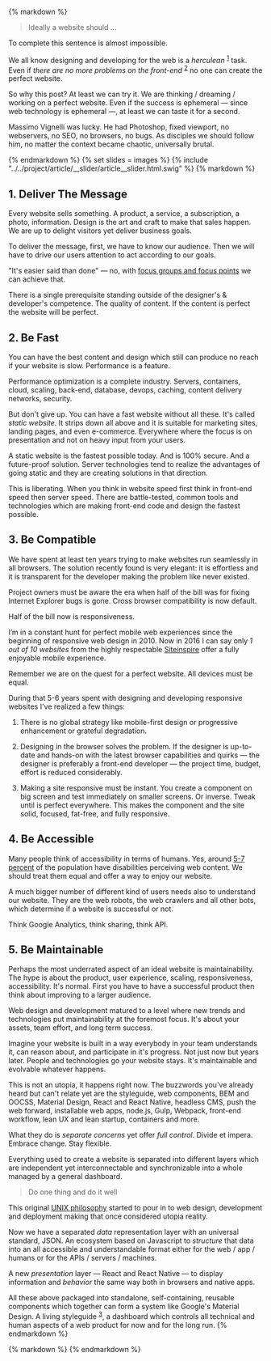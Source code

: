 {% markdown %}

> Ideally a website should ...

To complete this sentence is almost impossible.

We all know designing and developing for the web is a *herculean* <sup id="footnote--1">[1](#footnotes--1)</sup> task.
Even if *there are no more problems on the front-end* <sup id="footnote--2">[2](#footnotes--2)</sup> no one can create the perfect website.

So why this post? At least we can try it.
We are thinking / dreaming / working on a perfect website. Even if the success is ephemeral &mdash; since web technology is ephemeral &mdash;, at least we can taste it for a second.

Massimo Vignelli was lucky. He had Photoshop, fixed viewport, no webservers, no SEO, no browsers, no bugs.
As disciples we should follow him, no matter the context became chaotic, universally brutal.

{% endmarkdown %}
{% set slides = images %}
{% include "../../project/article/__slider/article__slider.html.swig" %}
{% markdown %}

## 1. Deliver The Message

Every website sells something. A product, a service, a subscription, a photo, information. Design is the art and craft to make that sales happen. We are up to delight visitors yet deliver business goals.

To deliver the message, first, we have to know our audience. Then we will have to drive our users attention to act according to our goals.

"It's easier said than done" &mdash; no, with [focus groups and focus points](http://metamn.io/beat/delivering-the-message) we can achieve that.

There is a single prerequisite standing outside of the designer's & developer's competence. The quality of content. If the content is perfect the website will be perfect.


## 2. Be Fast

You can have the best content and design which still can produce no reach if your website is slow. Performance is a feature.

Performance optimization is a complete industry. Servers, containers, cloud, scaling, back-end, database, devops, caching, content delivery networks, security.

But don't give up. You can have a fast website without all these. It's called *static website*. It strips down all above and it is suitable for marketing sites, landing pages, and even e-commerce. Everywhere where the focus is on presentation and not on heavy input from your users.

A static website is the fastest possible today. And is 100% secure. And a future-proof solution. Server technologies tend to realize the advantages of going static and they are creating solutions in that direction.

This is liberating. When you think in website speed first think in front-end speed then server speed.
There are battle-tested, common tools and technologies which are making front-end code and design the fastest possible.


## 3. Be Compatible

We have spent at least ten years trying to make websites run seamlessly in all browsers. The solution recently found is very elegant: it is effortless and it is transparent for the developer making the problem like never existed.

Project owners must be aware the era when half of the bill was for fixing Internet Explorer bugs is gone. Cross browser compatibility is now default.

Half of the bill now is responsiveness.

I’m in a constant hunt for perfect mobile web experiences since the beginning of responsive web design in 2010. Now in 2016 I can say only *1 out of 10 websites* from the highly respectable [Siteinspire](http://siteinspire.com) offer a fully enjoyable mobile experience.

Remember we are on the quest for a perfect website. All devices must be equal.

During that 5-6 years spent with designing and developing responsive websites I've realized a few things:

1. There is no global strategy like mobile-first design or progressive enhancement or grateful degradation.

2. Designing in the browser solves the problem. If the designer is up-to-date and hands-on with the latest browser capabilities and quirks &mdash; the designer is preferably a front-end developer &mdash; the project time, budget, effort is reduced considerably.

3. Making a site responsive must be instant. You create a component on big screen and test immediately on smaller screens. Or inverse. Tweak until is perfect everywhere. This makes the component and the site solid, focused, fat-free, and fully responsive.



## 4. Be Accessible

Many people think of accessibility in terms of humans. Yes, around [5-7 percent](http://www.ncddr.org/products/researchexchange/v03n03/who.html) of the population have disabilities perceiving web content. We should treat them equal and offer a way to enjoy our website.

A much bigger number of different kind of users needs also to understand our website. They are the web robots, the web crawlers and all other bots, which determine if a website is successful or not.

Think Google Analytics, think sharing, think API.


## 5. Be Maintainable

Perhaps the most underrated aspect of an ideal website is maintainability. The hype is about the product, user experience, scaling, responsiveness, accessibility. It's normal. First you have to have a successful product then think about improving to a larger audience.

Web design and development matured to a level where new trends and technologies put maintainability at the foremost focus. It's about your assets, team effort, and long term success.

Imagine your website is built in a way everybody in your team understands it, can reason about, and participate in it's progress. Not just now but years later. People and technologies go your website stays. It's maintainable and evolvable whatever happens.

This is not an utopia, it happens right now. The buzzwords you've already heard but can't relate yet are the styleguide, web components, BEM and OOCSS, Material Design, React and React Native, headless CMS, push the web forward, installable web apps, node.js, Gulp, Webpack, front-end workflow, lean UX and lean startup, containers and more.

What they do is *separate concerns* yet offer *full control*. Divide et impera. Embrace change. Stay flexible.

Everything used to create a website is separated into different layers which are independent yet interconnectable and synchronizable into a whole managed by a general dashboard.

> Do one thing and do it well

This original [UNIX philosophy](https://en.wikipedia.org/wiki/Unix_philosophy) started to pour in to web design, development and deployment making that once considered utopia reality.

Now we have a separated *data* representation layer with an universal standard, JSON. An ecosystem based on Javascript to *structure* that data into an all accessible and understandable format either for the web / app / humans or for the APIs / servers / machines.

A new *presentation* layer &mdash; React and React Native &mdash; to display information and *behavior* the same way both in browsers and native apps.      

All these above packaged into standalone, self-containing, reusable components which together can form a system like Google's Material Design. A living styleguide <sup id="footnote--3">[3](#footnotes--3)</sup>, a dashboard which controls all technical and human aspects of a web product for now and for the long run.
{% endmarkdown %}


{% markdown %}
{% endmarkdown %}
